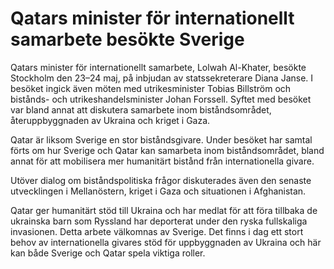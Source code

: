 # Qatars minister för internationellt samarbete besökte Sverige

Qatars minister för internationellt samarbete, Lolwah Al\-Khater, besökte Stockholm den 23–24 maj, på inbjudan av statssekreterare Diana Janse. I besöket ingick även möten med utrikesminister Tobias Billström och bistånds\- och utrikeshandelsminister Johan Forssell. Syftet med besöket var bland annat att diskutera samarbete inom biståndsområdet, återuppbyggnaden av Ukraina och kriget i Gaza.


Qatar är liksom Sverige en stor biståndsgivare. Under besöket har samtal förts om hur Sverige och Qatar kan samarbeta inom biståndsområdet, bland annat för att mobilisera mer humanitärt bistånd från internationella givare.

Utöver dialog om biståndspolitiska frågor diskuterades även den senaste utvecklingen i Mellanöstern, kriget i Gaza och situationen i Afghanistan.

Qatar ger humanitärt stöd till Ukraina och har medlat för att föra tillbaka de ukrainska barn som Ryssland har deporterat under den ryska fullskaliga invasionen. Detta arbete välkomnas av Sverige. Det finns i dag ett stort behov av internationella givares stöd för uppbyggnaden av Ukraina och här kan både Sverige och Qatar spela viktiga roller.
